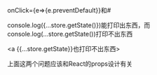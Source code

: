 onClick={e=&gt;{e.preventDefault}}和\#

console.log\({...store.getState\(\)}\)能打印出东西，而console.log\(...store.getState\(\)\)打印不出东西

&lt;a {{...store.getState}}也打印不出东西&gt;

上面这两个问题应该和React的props设计有关

